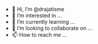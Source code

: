 - 👋 Hi, I’m @drajatisme
- 👀 I’m interested in ...
- 🌱 I’m currently learning ...
- 💞️ I’m looking to collaborate on ...
- 📫 How to reach me ...

<!---
drajatisme/drajatisme is a ✨ special ✨ repository because its `README.md` (this file) appears on your GitHub profile.
You can click the Preview link to take a look at your changes.
--->
